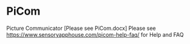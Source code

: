 # PiCom
Picture Communicator
[Please see PiCom.docx] Please see https://www.sensoryapphouse.com/picom-help-faq/ for Help and FAQ
